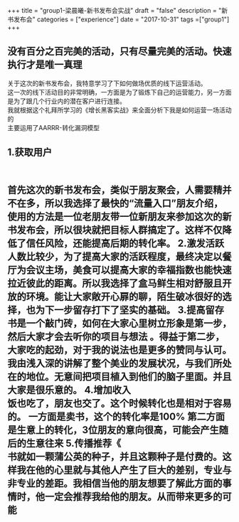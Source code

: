 +++
title = "group1-梁晨曦-新书发布会实战"
draft = "false"
description = "新书发布会"
categories = ["experience"]
date = "2017-10-31"
tags =["group1"]
+++

## 没有百分之百完美的活动，只有尽量完美的活动。快速执行才是唯一真理<br/>
关于这次的新书发布会，我特意学习了下如何做场优质的线下运营活动。<br/>
这一次的线下活动目的非常明确，一方面是为了锻炼下自己的运营能力，另一方面是为了跟几个行业内的潜在客户进行连接。<br/>
我就根据这个礼拜所学习的《增长黑客实战》来全面分析下我是如何运营一场活动的<br/>
主要运用了AARRR-转化漏洞模型<br/>
<h2>1.获取用户<h2/><br/>
首先这次的新书发布会，类似于朋友聚会，人需要精并不在多，所以我选择了最快的“流量入口”朋友介绍，使用的方法是一位老朋友带一位新朋友来参加这次的新书发布会，所以很块就把目标人群搞定了。这样不仅降低了信任风险，还能提高后期的转化率。
2.激发活跃<br/>
人数比较少，为了提高大家的活跃程度，最终决定以餐厅为会议主场，美食可以提高大家的幸福指数也能快速拉近彼此的距离。所以我选择了盒马鲜生相对舒服且开放的环境。能让大家敞开心扉的聊，陌生破冰很好的选择，也为下一步留存打下了坚实的基础。
3.提高留存<br/>
书是一个敲门砖，如何在大家心里树立形象是第一步，然后大家才会去听你的项目与想法
。得益于第二步，大家吃的起劲，对于我的说法也是更多的赞同与认可。我由浅入深的讲解了整个美业的发展状况，与我们所处在的地位。无意间把项目植入到他们的脑子里面。并且大家是很乐意的。
4.增加收入<br/>
饭也吃了，朋友也交了。这个时候转化也是相对于容易的。
一方面是卖书，这个的转化率是100%
第二方面是生意上的转化，3位朋友的意向很高，可能会产生随后的生意往来
5.传播推荐《<br/>
书就如一颗蒲公英的种子，并且这颗种子是付费的。这样我在他的心里就与其他人产生了巨大的差别，专业与非专业的差距。我相信当他的朋友想要了解此方面的事情时，他一定会推荐我给他的朋友。从而带来更多的可能
